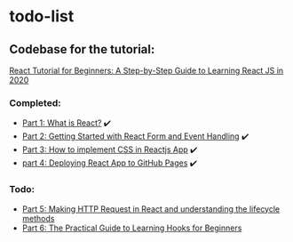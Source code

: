 # todo-list

## Codebase for the tutorial:

[React Tutorial for Beginners: A Step-by-Step Guide to Learning React JS in 2020](https://ibaslogic.com/blog/react-tutorial-for-beginners/)

### Completed:

- [Part 1: What is React?](https://ibaslogic.com/blog/react-tutorial-for-beginners/) ✔️
- [Part 2: Getting Started with React Form and Event Handling](https://ibaslogic.com/blog/react-form-handling/) ✔️
- [Part 3: How to implement CSS in Reactjs App](https://ibaslogic.com/blog/css-in-reactjs-app/) ✔️
- [part 4: Deploying React App to GitHub Pages](https://ibaslogic.com/blog/deploying-react-app-to-github-pages/) ✔️

### Todo:

- [Part 5: Making HTTP Request in React and understanding the lifecycle methods](https://ibaslogic.com/blog/react-http-request-and-lifecycle-methods/)
- [Part 6: The Practical Guide to Learning Hooks for Beginners](https://ibaslogic.com/blog/react-hooks-tutorial/)
